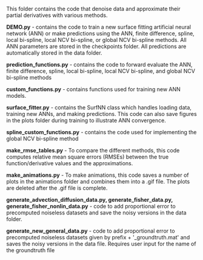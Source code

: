This folder contains the code that denoise data and approximate their partial derivatives with various methods.

**DEMO.py** - contains the code to train a new surface fitting artificial neural network (ANN) or make predictions using the ANN, finite difference, spline, local bi-spline, local NCV bi-spline, or global NCV bi-spline methods. All ANN parameters are stored in the checkpoints folder. All predictions are automatically stored in the data folder. 

**prediction_functions.py** - contains the code to forward evaluate the ANN, finite difference, spline, local bi-spline, local NCV bi-spline, and global NCV bi-spline methods

**custom_functions.py** - contains functions used for training new ANN models. 

**surface_fitter.py** - contains the SurfNN class which handles loading data, training new ANNs, and making predictions. This code can also save figures in the plots folder during training to illustrate ANN convergence.

**spline_custom_functions.py** - contains the code used for implementing the global NCV bi-spline method

**make_rmse_tables.py** - To compare the different methods, this code computes relative mean square errors (RMSEs) between the true function/derivative values and the approximations. 

**make_animations.py** - To make animations, this code saves a number of plots in the animations folder and combines them into a .gif file. The plots are deleted after the .gif file is complete.

**generate_advection_diffusion_data.py, generate_fisher_data.py, generate_fisher_nonlin_data.py**  - code to add proportional error to precomputed noiseless datasets and save the noisy versions in the data folder.

**generate_new_general_data.py** - code to add proportional error to precomputed noiseless datasets given by prefix + '\_groundtruth.mat' and saves the noisy versions in the data file. Requires user input for the name of the groundtruth file
